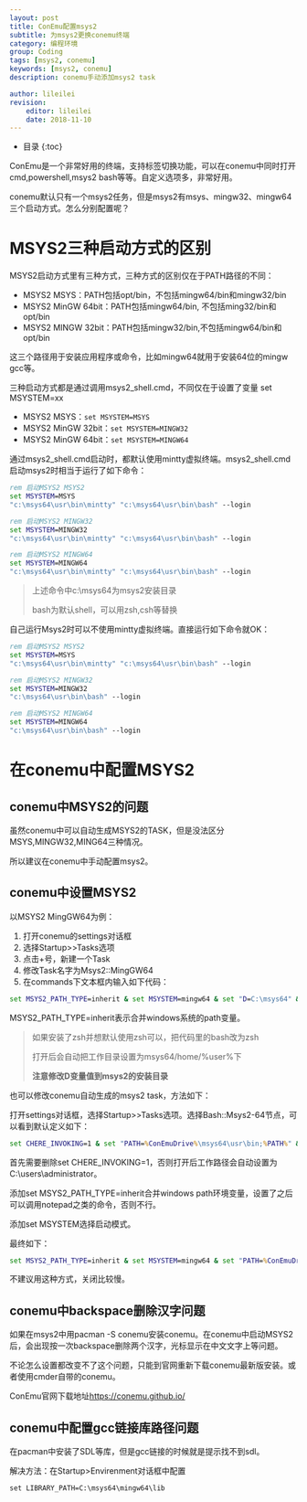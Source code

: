 ```yaml
---
layout: post
title: ConEmu配置msys2
subtitle: 为msys2更换conemu终端
category: 编程环境
group: Coding
tags: [msys2, conemu]
keywords: [msys2, conemu]
description: conemu手动添加msys2 task

author: lileilei
revision:
    editor: lileilei
    date: 2018-11-10
---
```


+ 目录
{:toc}

ConEmu是一个非常好用的终端，支持标签切换功能，可以在conemu中同时打开cmd,powershell,msys2 bash等等。自定义选项多，非常好用。

conemu默认只有一个msys2任务，但是msys2有msys、mingw32、mingw64三个启动方式。怎么分别配置呢？

# MSYS2三种启动方式的区别
MSYS2启动方式里有三种方式，三种方式的区别仅在于PATH路径的不同：

+ MSYS2 MSYS：PATH包括opt/bin，不包括mingw64/bin和mingw32/bin
+ MSYS2 MinGW 64bit：PATH包括mingw64/bin, 不包括ming32/bin和opt/bin
+ MSYS2 MINGW 32bit：PATH包括mingw32/bin,不包括mingw64/bin和opt/bin

这三个路径用于安装应用程序或命令，比如mingw64就用于安装64位的mingw gcc等。

三种启动方式都是通过调用msys2_shell.cmd，不同仅在于设置了变量 set MSYSTEM=xx

+ MSYS2 MSYS：`set MSYSTEM=MSYS`
+ MSYS2 MinGW 32bit：`set MSYSTEM=MINGW32`
+ MSYS2 MinGW 64bit：`set MSYSTEM=MINGW64`

通过msys2_shell.cmd启动时，都默认使用mintty虚拟终端。msys2_shell.cmd启动msys2时相当于运行了如下命令：

~~~bat
rem 启动MSYS2 MSYS2
set MSYSTEM=MSYS
"c:\msys64\usr\bin\mintty" "c:\msys64\usr\bin\bash" --login
~~~

~~~bat
rem 启动MSYS2 MINGW32
set MSYSTEM=MINGW32
"c:\msys64\usr\bin\mintty" "c:\msys64\usr\bin\bash" --login
~~~

~~~bat
rem 启动MSYS2 MINGW64
set MSYSTEM=MINGW64
"c:\msys64\usr\bin\mintty" "c:\msys64\usr\bin\bash" --login
~~~

> 上述命令中c:\msys64为msys2安装目录
>
> bash为默认shell，可以用zsh,csh等替换

自己运行Msys2时可以不使用mintty虚拟终端。直接运行如下命令就OK：

~~~bat
rem 启动MSYS2 MSYS2
set MSYSTEM=MSYS
"c:\msys64\usr\bin\mintty" "c:\msys64\usr\bin\bash" --login
~~~

~~~bat
rem 启动MSYS2 MINGW32
set MSYSTEM=MINGW32
"c:\msys64\usr\bin\bash" --login
~~~

~~~bat
rem 启动MSYS2 MINGW64
set MSYSTEM=MINGW64
"c:\msys64\usr\bin\bash" --login
~~~

# 在conemu中配置MSYS2

## conemu中MSYS2的问题

虽然conemu中可以自动生成MSYS2的TASK，但是没法区分MSYS,MINGW32,MING64三种情况。

所以建议在conemu中手动配置msys2。

## conemu中设置MSYS2

以MSYS2 MingGW64为例：

1. 打开conemu的settings对话框
2. 选择Startup>>Tasks选项
3. 点击+号，新建一个Task
4. 修改Task名字为Msys2::MingGW64
5. 在commands下文本框内输入如下代码：

~~~bat
set MSYS2_PATH_TYPE=inherit & set MSYSTEM=mingw64 & set "D=C:\msys64" & %D%\usr\bin\bash.exe --login -i -new_console:C:"%D%\msys2.ico"
~~~

MSYS2_PATH_TYPE=inherit表示合并windows系统的path变量。

> 如果安装了zsh并想默认使用zsh可以，把代码里的bash改为zsh
>
> 打开后会自动把工作目录设置为msys64/home/%user%下
>
> **注意修改D变量值到msys2的安装目录**

也可以修改conemu自动生成的msys2 task，方法如下：

打开settings对话框，选择Startup>>Tasks选项。选择Bash::Msys2-64节点，可以看到默认定义如下：

~~~bat
set CHERE_INVOKING=1 & set "PATH=%ConEmuDrive%\msys64\usr\bin;%PATH%" & %ConEmuBaseDirShort%\conemu-msys2-64.exe -new_console:p %ConEmuDrive%\msys64\usr\bin\bash.exe --login -i -new_console:C:"%ConEmuDrive%\msys64\msys2.ico"
~~~

首先需要删除set CHERE_INVOKING=1，否则打开后工作路径会自动设置为C:\users\administrator。

添加set MSYS2_PATH_TYPE=inherit合并windows path环境变量，设置了之后可以调用notepad之类的命令，否则不行。

添加set MSYSTEM选择启动模式。

最终如下：

~~~bat
set MSYS2_PATH_TYPE=inherit & set MSYSTEM=mingw64 & set "PATH=%ConEmuDrive%\msys64\usr\bin;%PATH%" & %ConEmuBaseDirShort%\conemu-msys2-64.exe -new_console:p %ConEmuDrive%\msys64\usr\bin\bash.exe --login -i -new_console:C:"%ConEmuDrive%\msys64\msys2.ico"
~~~

不建议用这种方式，关闭比较慢。

## conemu中backspace删除汉字问题

如果在msys2中用pacman -S conemu安装conemu。在conemu中启动MSYS2后，会出现按一次backspace删除两个汉字，光标显示在中文文字上等问题。

不论怎么设置都改变不了这个问题，只能到官网重新下载conemu最新版安装。或者使用cmder自带的conemu。

ConEmu官网下载地址<https://conemu.github.io/>

## conemu中配置gcc链接库路径问题

在pacman中安装了SDL等库，但是gcc链接的时候就是提示找不到sdl。

解决方法：在Startup>Envirenment对话框中配置

~~~
set LIBRARY_PATH=C:\msys64\mingw64\lib
~~~

